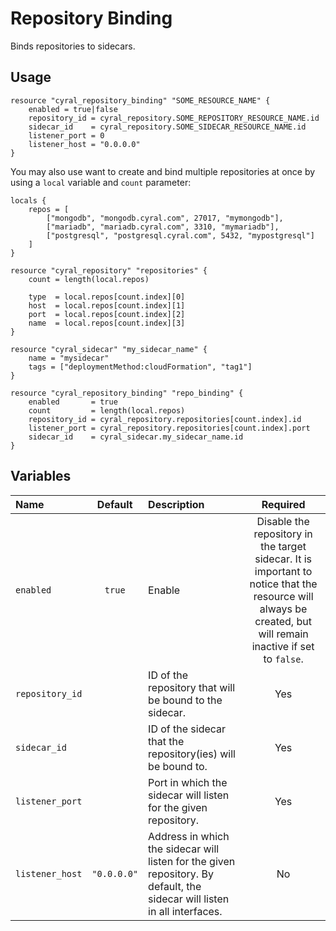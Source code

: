 # Repository Binding

Binds repositories to sidecars.

## Usage

```hcl
resource "cyral_repository_binding" "SOME_RESOURCE_NAME" {
    enabled = true|false
    repository_id = cyral_repository.SOME_REPOSITORY_RESOURCE_NAME.id
    sidecar_id    = cyral_repository.SOME_SIDECAR_RESOURCE_NAME.id
    listener_port = 0
    listener_host = "0.0.0.0"
}
```

You may also use want to create and bind multiple repositories at once by using a `local` variable and `count` parameter:

```hcl
locals {
    repos = [
        ["mongodb", "mongodb.cyral.com", 27017, "mymongodb"],
        ["mariadb", "mariadb.cyral.com", 3310, "mymariadb"],
        ["postgresql", "postgresql.cyral.com", 5432, "mypostgresql"]
    ]
}

resource "cyral_repository" "repositories" {
    count = length(local.repos)

    type  = local.repos[count.index][0]
    host  = local.repos[count.index][1]
    port  = local.repos[count.index][2]
    name  = local.repos[count.index][3]
}

resource "cyral_sidecar" "my_sidecar_name" {
    name = "mysidecar"
    tags = ["deploymentMethod:cloudFormation", "tag1"]
}

resource "cyral_repository_binding" "repo_binding" {
    enabled       = true
    count         = length(local.repos)
    repository_id = cyral_repository.repositories[count.index].id
    listener_port = cyral_repository.repositories[count.index].port
    sidecar_id    = cyral_sidecar.my_sidecar_name.id
}
```

## Variables

|  Name           |  Default    |  Description                                                                         | Required |
|:----------------|:-----------:|:-------------------------------------------------------------------------------------|:--------:|
| `enabled`       | `true`      | Enable|Disable the repository in the target sidecar. It is important to notice that the resource will always be created, but will remain inactive if set to `false`.  | No       |
| `repository_id` |             | ID of the repository that will be bound to the sidecar.                              | Yes      |
| `sidecar_id`    |             | ID of the sidecar that the repository(ies) will be bound to.                         | Yes      |
| `listener_port` |             | Port in which the sidecar will listen for the given repository.                      | Yes      |
| `listener_host` | `"0.0.0.0"` | Address in which the sidecar will listen for the given repository. By default, the sidecar will listen in all interfaces. | No       |

